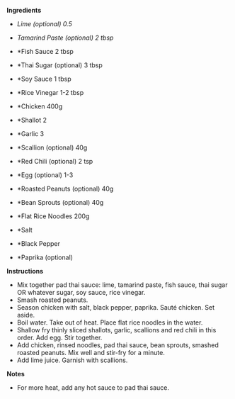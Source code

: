 **Ingredients**

* *Lime (optional) 0.5*
* *Tamarind Paste (optional) 2 tbsp*
* *Fish Sauce 2 tbsp
* *Thai Sugar (optional) 3 tbsp
* *Soy Sauce 1 tbsp
* *Rice Vinegar 1-2 tbsp

* *Chicken 400g
* *Shallot 2
* *Garlic 3
* *Scallion (optional) 40g
* *Red Chili (optional) 2 tsp
* *Egg (optional) 1-3
* *Roasted Peanuts (optional) 40g
* *Bean Sprouts (optional) 40g

* *Flat Rice Noodles 200g
* *Salt 
* *Black Pepper
* *Paprika (optional)

**Instructions**

* Mix together pad thai sauce: lime, tamarind paste, fish sauce, thai sugar OR whatever sugar, soy sauce, rice vinegar.
* Smash roasted peanuts.
* Season chicken with salt, black pepper, paprika. Sauté chicken. Set aside.
* Boil water. Take out of heat. Place flat rice noodles in the water.
* Shallow fry thinly sliced shallots, garlic, scallions and red chili in this order. Add egg. Stir together.
* Add chicken, rinsed noodles, pad thai sauce, bean sprouts, smashed roasted peanuts. Mix well and stir-fry for a minute.
* Add lime juice. Garnish with scallions.

**Notes**

* For more heat, add any hot sauce to pad thai sauce.
